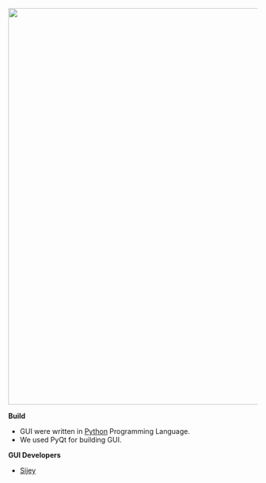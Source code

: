 <img src="https://github.com/SaptakBhoumik/J.A.R.V.I.S/blob/master/GUI/assest/assest.gif?raw=true" width=800px>


**Build**

- GUI were written in <a href="https://python.org">Python</a> Programming Language.
- We used PyQt for building GUI.

**GUI Developers**
- <a href="https://github.com/sijey-praveen">Sijey</a>
